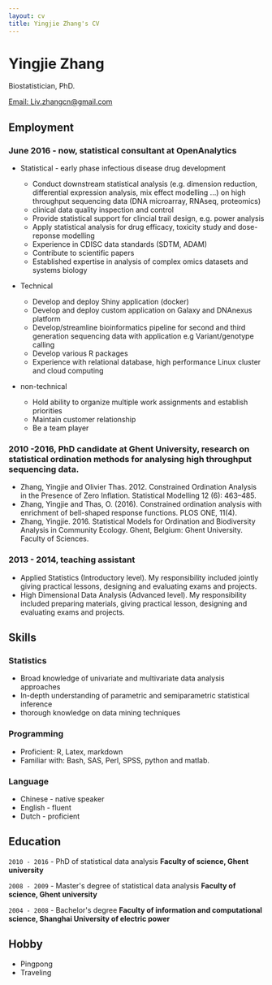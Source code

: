 ```yaml
---
layout: cv
title: Yingjie Zhang's CV
---
```

# Yingjie Zhang
Biostatistician, PhD.

<div id="webaddress">
<a href="liv.zhangcn@gmail.com">Email: Liv.zhangcn@gmail.com</a> 
</div>


## Employment

### June 2016 - now, statistical consultant at OpenAnalytics

* Statistical - early phase infectious disease drug development
  
    * Conduct downstream statistical analysis (e.g. dimension reduction, differential expression analysis, mix effect modelling ...) on high throughput sequencing data (DNA microarray, RNAseq, proteomics)
    * clinical data quality inspection and control
    * Provide statistical support for clincial trail design, e.g. power analysis 
    * Apply statistical analysis for drug efficacy, toxicity study and dose-reponse modelling
    * Experience in CDISC data standards (SDTM, ADAM)
    * Contribute to scientific papers
    * Established expertise in analysis of complex omics datasets and systems biology
    
  
* Technical
  * Develop and deploy Shiny application (docker)
  * Develop and deploy custom application on Galaxy and DNAnexus platform
  * Develop/streamline bioinformatics pipeline for second and third generation sequencing data with application e.g Variant/genotype calling
  * Develop various R packages
  * Experience with relational database, high performance Linux cluster and cloud computing 

  
  
* non-technical

  * Hold ability to organize multiple work assignments and establish priorities
  * Maintain customer relationship 
  * Be a team player
    
### 2010 -2016, PhD candidate at Ghent University,  research on statistical ordination methods for analysing high throughput sequencing data.
* Zhang, Yingjie and Olivier Thas. 2012. Constrained Ordination Analysis in the Presence of Zero Inflation. Statistical Modelling 12 (6): 463–485.
* Zhang, Yingjie and Thas, O. (2016). Constrained ordination analysis with enrichment of bell-shaped response functions. PLOS ONE, 11(4).
* Zhang, Yingjie. 2016. Statistical Models for Ordination and Biodiversity Analysis in Community Ecology. Ghent, Belgium: Ghent University. Faculty of Sciences.
        
### 2013 - 2014, teaching assistant    
* Applied Statistics (Introductory level). My responsibility included jointly giving practical lessons, designing and evaluating exams and projects.  
* High Dimensional Data Analysis (Advanced level). My responsibility included preparing materials, giving practical lesson, designing and evaluating exams and projects.

## Skills

### Statistics

* Broad knowledge of univariate and multivariate data analysis approaches
* In-depth understanding of parametric and semiparametric statistical inference
* thorough knowledge on data mining techniques

### Programming

* Proficient:   R, Latex, markdown
* Familiar with: Bash, SAS, Perl, SPSS, python and matlab.

### Language 

* Chinese - native speaker
* English - fluent
* Dutch - proficient 


## Education

`2010 - 2016` - PhD of statistical data analysis
__Faculty of science, Ghent university__

`2008 - 2009` - Master's degree of statistical data analysis
__Faculty of science, Ghent university__

`2004 - 2008` - Bachelor's degree
__Faculty of information and computational science, Shanghai University of electric power__


## Hobby

* Pingpong
* Traveling 

<!-- ### Footer

Last updated: March 2019 -->


